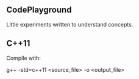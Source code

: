 CodePlayground
--------------

Little experiments written to understand concepts.

C++11
-----

Compile with:

  g++ -std=c++11 <source_file> -o <output_file>

